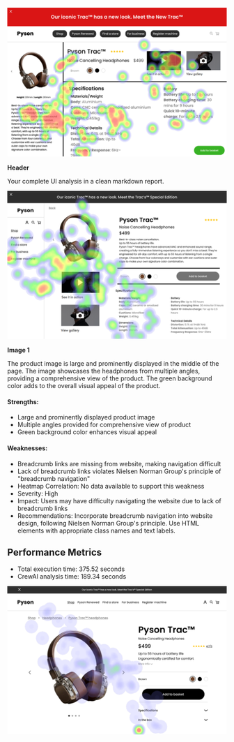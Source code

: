 

![Image 1](heatmaps/p1-1.png)

**Header**

Your complete UI analysis in a clean markdown report.

![Image 2](heatmaps/p1-2.png)

**Image 1**

The product image is large and prominently displayed in the middle of the page. The image showcases the headphones from multiple angles, providing a comprehensive view of the product. The green background color adds to the overall visual appeal of the product.

#### Strengths:

* Large and prominently displayed product image
* Multiple angles provided for comprehensive view of product
* Green background color enhances visual appeal

#### Weaknesses:

* Breadcrumb links are missing from website, making navigation difficult
* Lack of breadcrumb links violates Nielsen Norman Group's principle of "breadcrumb navigation"
* Heatmap Correlation: No data available to support this weakness
* Severity: High
* Impact: Users may have difficulty navigating the website due to lack of breadcrumb links
* Recommendations: Incorporate breadcrumb navigation into website design, following Nielsen Norman Group's principle. Use HTML <nav> elements with appropriate class names and text labels.

## Performance Metrics
- Total execution time: 375.52 seconds
- CrewAI analysis time: 189.34 seconds

![Image 3](heatmaps/p1-3.png)


